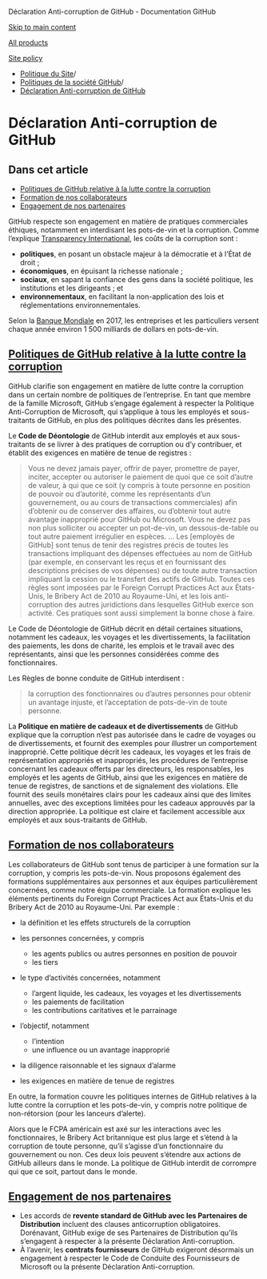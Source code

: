Déclaration Anti-corruption de GitHub - Documentation GitHub

[Skip to main content](#main-content)

[All products](/fr)

[Site policy](/site-policy)

* [Politique du Site](/fr/site-policy)/
* [Politiques de la société GitHub](/fr/site-policy/github-company-policies)/
* [Déclaration Anti-corruption de GitHub](/fr/site-policy/github-company-policies/github-anti-bribery-statement)

Déclaration Anti-corruption de GitHub
==========

Dans cet article
----------

* [Politiques de GitHub relative à la lutte contre la corruption](#github-policies-prohibiting-bribery)
* [Formation de nos collaborateurs](#training-for-our-employees)
* [Engagement de nos partenaires](#engaging-our-partners)

GitHub respecte son engagement en matière de pratiques commerciales éthiques, notamment en interdisant les pots-de-vin et la corruption. Comme l’explique [Transparency International](https://www.transparency.org/what-is-corruption#costs-of-corruption), les coûts de la corruption sont :

* **politiques**, en posant un obstacle majeur à la démocratie et à l’État de droit ;
* **économiques**, en épuisant la richesse nationale ;
* **sociaux**, en sapant la confiance des gens dans la société politique, les institutions et les dirigeants ; et
* **environnementaux**, en facilitant la non-application des lois et réglementations environnementales.

Selon la [Banque Mondiale](https://www.worldbank.org/en/topic/governance/brief/anti-corruption) en 2017, les entreprises et les particuliers versent chaque année environ 1 500 milliards de dollars en pots-de-vin.

[Politiques de GitHub relative à la lutte contre la corruption](#github-policies-prohibiting-bribery)
----------

GitHub clarifie son engagement en matière de lutte contre la corruption dans un certain nombre de politiques de l’entreprise. En tant que membre de la famille Microsoft, GitHub s’engage également à respecter la Politique Anti-Corruption de Microsoft, qui s’applique à tous les employés et sous-traitants de GitHub, en plus des politiques décrites dans les présentes.

Le **Code de Déontologie** de GitHub interdit aux employés et aux sous-traitants de se livrer à des pratiques de corruption ou d’y contribuer, et établit des exigences en matière de tenue de registres :

>
>
> Vous ne devez jamais payer, offrir de payer, promettre de payer, inciter, accepter ou autoriser le paiement de quoi que ce soit d’autre de valeur, à qui que ce soit (y compris à toute personne en position de pouvoir ou d’autorité, comme les représentants d’un gouvernement, ou au cours de transactions commerciales) afin d’obtenir ou de conserver des affaires, ou d’obtenir tout autre avantage inapproprié pour GitHub ou Microsoft. Vous ne devez pas non plus solliciter ou accepter un pot-de-vin, un dessous-de-table ou tout autre paiement irrégulier en espèces. ... Les [employés de GitHub] sont tenus de tenir des registres précis de toutes les transactions impliquant des dépenses effectuées au nom de GitHub (par exemple, en conservant les reçus et en fournissant des descriptions précises de vos dépenses) ou de toute autre transaction impliquant la cession ou le transfert des actifs de GitHub. Toutes ces règles sont imposées par le Foreign Corrupt Practices Act aux États-Unis, le Bribery Act de 2010 au Royaume-Uni, et les lois anti-corruption des autres juridictions dans lesquelles GitHub exerce son activité. Ces pratiques sont aussi simplement la bonne chose à faire.
>
>

Le Code de Déontologie de GitHub décrit en détail certaines situations, notamment les cadeaux, les voyages et les divertissements, la facilitation des paiements, les dons de charité, les emplois et le travail avec des représentants, ainsi que les personnes considérées comme des fonctionnaires.

Les Règles de bonne conduite de GitHub interdisent :

>
>
> la corruption des fonctionnaires ou d’autres personnes pour obtenir un avantage injuste, et l’acceptation de pots-de-vin de toute personne.
>
>

La **Politique en matière de cadeaux et de divertissements** de GitHub explique que la corruption n’est pas autorisée dans le cadre de voyages ou de divertissements, et fournit des exemples pour illustrer un comportement inapproprié. Cette politique décrit les cadeaux, les voyages et les frais de représentation appropriés et inappropriés, les procédures de l’entreprise concernant les cadeaux offerts par les directeurs, les responsables, les employés et les agents de GitHub, ainsi que les exigences en matière de tenue de registres, de sanctions et de signalement des violations. Elle fournit des seuils monétaires clairs pour les cadeaux ainsi que des limites annuelles, avec des exceptions limitées pour les cadeaux approuvés par la direction appropriée. La politique est claire et facilement accessible aux employés et aux sous-traitants de GitHub.

[Formation de nos collaborateurs](#training-for-our-employees)
----------

Les collaborateurs de GitHub sont tenus de participer à une formation sur la corruption, y compris les pots-de-vin. Nous proposons également des formations supplémentaires aux personnes et aux équipes particulièrement concernées, comme notre équipe commerciale. La formation explique les éléments pertinents du Foreign Corrupt Practices Act aux États-Unis et du Bribery Act de 2010 au Royaume-Uni. Par exemple :

* la définition et les effets structurels de la corruption
* les personnes concernées, y compris
  * les agents publics ou autres personnes en position de pouvoir
  * les tiers

* le type d’activités concernées, notamment
  * l’argent liquide, les cadeaux, les voyages et les divertissements
  * les paiements de facilitation
  * les contributions caritatives et le parrainage

* l’objectif, notamment
  * l’intention
  * une influence ou un avantage inapproprié

* la diligence raisonnable et les signaux d’alarme
* les exigences en matière de tenue de registres

En outre, la formation couvre les politiques internes de GitHub relatives à la lutte contre la corruption et les pots-de-vin, y compris notre politique de non-rétorsion (pour les lanceurs d’alerte).

Alors que le FCPA américain est axé sur les interactions avec les fonctionnaires, le Bribery Act britannique est plus large et s’étend à la corruption de toute personne, qu’il s’agisse d’un fonctionnaire du gouvernement ou non. Ces deux lois peuvent s’étendre aux actions de GitHub ailleurs dans le monde. La politique de GitHub interdit de corrompre qui que ce soit, partout dans le monde.

[Engagement de nos partenaires](#engaging-our-partners)
----------

* Les accords de **revente standard de GitHub avec les Partenaires de Distribution** incluent des clauses anticorruption obligatoires. Dorénavant, GitHub exige de ses Partenaires de Distribution qu’ils s’engagent à respecter à la présente Déclaration Anti-corruption.
* À l’avenir, les **contrats fournisseurs** de GitHub exigeront désormais un engagement à respecter le Code de Conduite des Fournisseurs de Microsoft ou la présente Déclaration Anti-corruption.
